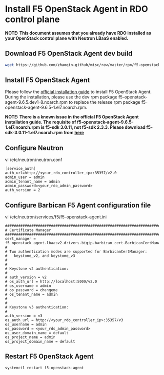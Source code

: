 # Install F5 OpenStack Agent in RDO control plane

**NOTE: This document assumes that you already have RDO installed as your OpenStack control plane with Neutron LBaaS enabled.**

## Download F5 OpenStack Agent dev build

```bash
wget https://github.com/zhaoqin-github/misc/raw/master/rpm/f5-openstack-agent-9.6.5.dev1-8.noarch.rpm
```

## Install F5 OpenStack Agent

Please follow the [official installation guide](https://clouddocs.f5.com/products/openstack/agent/v9.6/) to install F5 OpenStack Agent. During the installation, please use the dev rpm package f5-openstack-agent-9.6.5.dev1-8.noarch.rpm to replace the release rpm package f5-openstack-agent-9.6.5-1.el7.noarch.rpm.

**NOTE: There is a known issue in the official F5 OpenStack Agent installation guide. The requisite of f5-openstack-agent-9.6.5-1.el7.noarch.rpm is f5-sdk 3.0.11, not f5-sdk 2.3.3. Please download f5-sdk-3.0.11-1.el7.noarch.rpm from [here](https://github.com/F5Networks/f5-common-python/releases/download/v3.0.11/f5-sdk-3.0.11-1.el7.noarch.rpm)**

## Configure Neutron

vi /etc/neutron/neutron.conf

```
[service_auth]
auth_url=http://<your_rdo_controller_ip>:35357/v2.0
admin_user = admin
admin_tenant_name = admin
admin_password=<your_rdo_admin_password>
auth_version = 2
```

## Configure Barbican F5 Agent configuration file

vi /etc/neutron/services/f5/f5-openstack-agent.ini

```
###############################################################################
# Certificate Manager
###############################################################################
cert_manager = f5_openstack_agent.lbaasv2.drivers.bigip.barbican_cert.BarbicanCertManager
#
# Two authentication modes are supported for BarbicanCertManager:
#   keystone_v2, and keystone_v3
#
#
# Keystone v2 authentication:
#
# auth_version = v2
# os_auth_url = http://localhost:5000/v2.0
# os_username = admin
# os_password = changeme
# os_tenant_name = admin
#
#
# Keystone v3 authentication:
#
auth_version = v3
os_auth_url = http://<your_rdo_controller_ip>:35357/v3
os_username = admin
os_password = <your_rdo_admin_password>
os_user_domain_name = default
os_project_name = admin
os_project_domain_name = default
```

## Restart F5 OpenStack Agent

```bash
systemctl restart f5-openstack-agent
```
